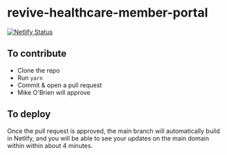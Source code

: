 # revive-healthcare-member-portal

[![Netlify Status](https://api.netlify.com/api/v1/badges/b51b6875-a92e-496b-ae64-44d8c43a8886/deploy-status)](https://app.netlify.com/sites/revivehealthcare/deploys)

## To contribute
- Clone the repo
- Run `yarn`
- Commit & open a pull request
- Mike O'Brien will approve

## To deploy
Once the pull request is approved, the main branch will automatically build in Netlify, and you will be able to see your updates on the main domain within within about 4 minutes.
